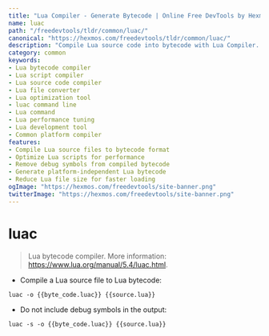 ```yaml
---
title: "Lua Compiler - Generate Bytecode | Online Free DevTools by Hexmos"
name: luac
path: "/freedevtools/tldr/common/luac/"
canonical: "https://hexmos.com/freedevtools/tldr/common/luac/"
description: "Compile Lua source code into bytecode with Lua Compiler. Optimize your Lua scripts and reduce file size efficiently. Free online tool, no registration required."
category: common
keywords:
- Lua bytecode compiler
- Lua script compiler
- Lua source code compiler
- Lua file converter
- Lua optimization tool
- luac command line
- Lua command
- Lua performance tuning
- Lua development tool
- Common platform compiler
features:
- Compile Lua source files to bytecode format
- Optimize Lua scripts for performance
- Remove debug symbols from compiled bytecode
- Generate platform-independent Lua bytecode
- Reduce Lua file size for faster loading
ogImage: "https://hexmos.com/freedevtools/site-banner.png"
twitterImage: "https://hexmos.com/freedevtools/site-banner.png"
---
```


# luac

> Lua bytecode compiler.
> More information: <https://www.lua.org/manual/5.4/luac.html>.

- Compile a Lua source file to Lua bytecode:

`luac -o {{byte_code.luac}} {{source.lua}}`

- Do not include debug symbols in the output:

`luac -s -o {{byte_code.luac}} {{source.lua}}`
